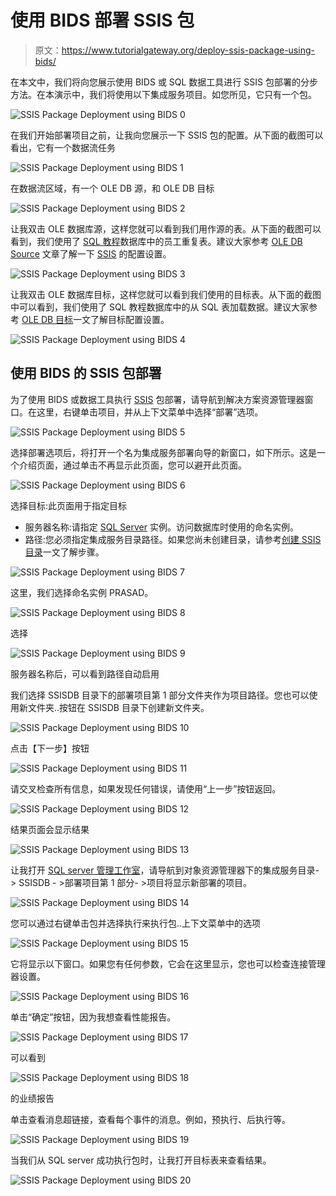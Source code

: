 # 使用 BIDS 部署 SSIS 包

> 原文：<https://www.tutorialgateway.org/deploy-ssis-package-using-bids/>

在本文中，我们将向您展示使用 BIDS 或 SQL 数据工具进行 SSIS 包部署的分步方法。在本演示中，我们将使用以下集成服务项目。如您所见，它只有一个包。

![SSIS Package Deployment using BIDS 0](img/45f6b26383f0f8a9a431c005cd4a26ad.png)

在我们开始部署项目之前，让我向您展示一下 SSIS 包的配置。从下面的截图可以看出，它有一个数据流任务

![SSIS Package Deployment using BIDS 1](img/75563bb2424b044883e5cd05b6d1caa0.png)

在数据流区域，有一个 OLE DB 源，和 OLE DB 目标

![SSIS Package Deployment using BIDS 2](img/61c58d8c90852772c8f1844e9601a1ca.png)

让我双击 OLE 数据库源，这样您就可以看到我们用作源的表。从下面的截图可以看到，我们使用了 [SQL 教程](https://www.tutorialgateway.org/sql/)数据库中的员工重复表。建议大家参考 [OLE DB Source](https://www.tutorialgateway.org/ole-db-source-in-ssis/) 文章了解一下 [SSIS](https://www.tutorialgateway.org/ssis/) 的配置设置。

![SSIS Package Deployment using BIDS 3](img/28a079b04d46631632602ba33649f7de.png)

让我双击 OLE 数据库目标，这样您就可以看到我们使用的目标表。从下面的截图中可以看到，我们使用了 SQL 教程数据库中的从 SQL 表加载数据。建议大家参考 [OLE DB 目标](https://www.tutorialgateway.org/ssis-ole-db-destination/)一文了解目标配置设置。

![SSIS Package Deployment using BIDS 4](img/b3c2fbff95a5715041feb9da05d2a9f9.png)

## 使用 BIDS 的 SSIS 包部署

为了使用 BIDS 或数据工具执行 [SSIS](https://www.tutorialgateway.org/ssis/) 包部署，请导航到解决方案资源管理器窗口。在这里，右键单击项目，并从上下文菜单中选择“部署”选项。

![SSIS Package Deployment using BIDS 5](img/027ea79b552f1d372292e0cee7c0646f.png)

选择部署选项后，将打开一个名为集成服务部署向导的新窗口，如下所示。这是一个介绍页面，通过单击不再显示此页面，您可以避开此页面。

![SSIS Package Deployment using BIDS 6](img/1582c44c0d15ad10f485c77171fe5130.png)

选择目标:此页面用于指定目标

*   服务器名称:请指定 [SQL Server](https://www.tutorialgateway.org/sql/) 实例。访问数据库时使用的命名实例。
*   路径:您必须指定集成服务目录路径。如果您尚未创建目录，请参考[创建 SSIS 目录](https://www.tutorialgateway.org/create-ssis-catalog/)一文了解步骤。

![SSIS Package Deployment using BIDS 7](img/4277669aa9fb78e691e78f56b7bbcaf5.png)

这里，我们选择命名实例 PRASAD。

![SSIS Package Deployment using BIDS 8](img/e79abb85f349d7da8716f05a05b76b53.png)

选择

![SSIS Package Deployment using BIDS 9](img/1074ebf86e5c5851857ec35178b7ec04.png)

服务器名称后，可以看到路径自动启用

我们选择 SSISDB 目录下的部署项目第 1 部分文件夹作为项目路径。您也可以使用新文件夹..按钮在 SSISDB 目录下创建新文件夹。

![SSIS Package Deployment using BIDS 10](img/bbead4d0816680ad4dad17940cd574d4.png)

点击【下一步】按钮

![SSIS Package Deployment using BIDS 11](img/1cc4dc072f361deb6018644db8de9eae.png)

请交叉检查所有信息，如果发现任何错误，请使用“上一步”按钮返回。

![SSIS Package Deployment using BIDS 12](img/7292e4adb1351d8d66320a6fe35ee174.png)

结果页面会显示结果

![SSIS Package Deployment using BIDS 13](img/626f32c375d73f03213b79ed0d425374.png)

让我打开 [SQL server 管理工作室](https://www.tutorialgateway.org/sql/)，请导航到对象资源管理器下的集成服务目录- > SSISDB - >部署项目第 1 部分- >项目将显示新部署的项目。

![SSIS Package Deployment using BIDS 14](img/9ab55281ae43fccaf008d2a0be31616c.png)

您可以通过右键单击包并选择执行来执行包..上下文菜单中的选项

![SSIS Package Deployment using BIDS 15](img/efa1634b20cb9dafcbb6a121df6fbe56.png)

它将显示以下窗口。如果您有任何参数，它会在这里显示，您也可以检查连接管理器设置。

![SSIS Package Deployment using BIDS 16](img/afa7d0f762958062b135870ba8b3946d.png)

单击“确定”按钮，因为我想查看性能报告。

![SSIS Package Deployment using BIDS 17](img/1e7abbe8113c2d769d098f83215a4c3a.png)

可以看到

![SSIS Package Deployment using BIDS 18](img/d9edb0d9784abb7df5074b51ae768c24.png)

的业绩报告

单击查看消息超链接，查看每个事件的消息。例如，预执行、后执行等。

![SSIS Package Deployment using BIDS 19](img/86d158f6fb3a5e187da94442f0f7c04d.png)

当我们从 SQL server 成功执行包时，让我打开目标表来查看结果。

![SSIS Package Deployment using BIDS 20](img/1b5a01d3664e69d32ab10fb7832b56ca.png)